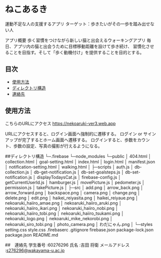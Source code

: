 # ねこあるき

運動不足な人の支援するアプリ
ターゲット：歩きたいがその一歩を踏み出せない人

アプリ概要
歩く習慣をつけながら新しい猫と出会えるウォーキングアプリ
毎日、アプリ内の猫と出会うために目標移動距離を設けて歩き続け、
習慣化させることを目指す。そして「歩く動機付け」を提供することを目的とする。


## 目次

- [使用方法](#使用方法)
- [ディレクトリ構造](#ディレクトリ構造)
- [連絡先](#連絡先)


## 使用方法

こちらのURLにアクセス
https://nekoaruki-ver3.web.app

URLにアクセスすると、ログイン画面へ強制的に遷移する。
ログイン or サインアップが完了するとホーム画面へ遷移する。
ログインすると、歩数をカウント、歩数の設定、写真の撮影が行えるようになる。

##ディレクトリ構造
└─.firebase
└─node_modules
└─public
    │  404.html
    │  collection.html
    │  goal-setting.html
    │  index.html
    │  login.html
    │  manifest.json
    │  notification-setting.html
    │  walking.html
    │
    ├─scripts
    │      auth.js
    │      db-collection.js
    │      db-get-notification.js
    │      db-set-goalsteps.js
    │      db-set-notification.js
    │      displayTodaysCat.js
    │      firebase-config.js
    │      getCurrentUserId.js
    │      hamburger.js
    │      movePicture.js
    │      pedometer.js
    │      permission.js
    │      takePicture.js
    │
    ├─src
    │      add.png
    │      arrow_back.png
    │      arrow_forward.png
    │      backspace.png
    │      camera.png
    │      change.png
    │      delete.png
    │      edit.png
    │      haikei_reiyasita.png
    │      haikei_reiyaue.png
    │      nekoaruki_haiiro_amae.png
    │      nekoaruki_haiiro_aruki.png
    │      nekoaruki_haiiro_ikari.png
    │      nekoaruki_haiiro_nobi.png
    │      nekoaruki_haiiro_tobi.png
    │      nekoaruki_haiiro_tsukami.png
    │      nekoaruki_logo.png
    │      nekoaruki_mike_nekorobi.png
    │      nekoaruki_siro_tobi.png
    │      photo_camera.png
    │      わだにゃん.png
    │
    └─styles
            setting.css
            style.css
    .firebaserc
    .gitignore
    firebase.json
    package-lock.json
    package.json
    README.md


##　連絡先
学生番号   :60276296
氏名      :吉田 将衛
メールアドレス :s276296@wakayama-u.ac.jp